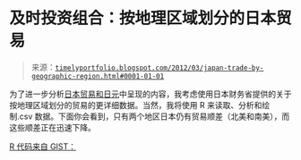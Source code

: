 <!--yml

分类：未分类

日期：2024-05-18 15:08:09

-->

# 及时投资组合：按地理区域划分的日本贸易

> 来源：[`timelyportfolio.blogspot.com/2012/03/japan-trade-by-geographic-region.html#0001-01-01`](http://timelyportfolio.blogspot.com/2012/03/japan-trade-by-geographic-region.html#0001-01-01)

为了进一步分析[日本贸易和日元](http://timelyportfolio.blogspot.com/2012/03/japanese-trade-and-yen.html)中呈现的内容，我考虑使用日本财务省提供的关于按地理区域划分的贸易的更详细数据。当然，我将使用 R 来读取、分析和绘制.csv 数据。下面你会看到，只有两个地区日本仍有贸易顺差（北美和南美），而这些顺差正在迅速下降。

[R 代码来自 GIST：](https://gist.github.com/2024186)
